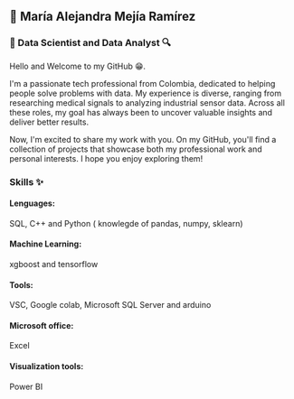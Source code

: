 ## 👩 María Alejandra Mejía Ramírez 

<h3> 🔎 Data Scientist and Data Analyst 🔍 </h3>

Hello and Welcome to my GitHub 😁.

I'm a passionate tech professional from Colombia, dedicated to helping people solve problems with data. My experience is diverse, ranging from researching medical signals to analyzing industrial sensor data. Across all these roles, my goal has always been to uncover valuable insights and deliver better results.

Now, I'm excited to share my work with you. On my GitHub, you'll find a collection of projects that showcase both my professional work and personal interests. I hope you enjoy exploring them!

<h3> Skills ✨ </h3>

<h4>Lenguages:</h4> SQL, C++ and Python ( knowlegde of pandas, numpy, sklearn) 

<h4>Machine Learning:</h4> xgboost and tensorflow

<h4>Tools:</h4> VSC, Google colab, Microsoft SQL Server and arduino

<h4>Microsoft office:</h4> Excel

<h4>Visualization tools:</h4> Power BI


<!--
**MariaMeram/MariaMeram** is a ✨ _special_ ✨ repository because its `README.md` (this file) appears on your GitHub profile.

Here are some ideas to get you started:

- 🔭 I’m currently working on ...
- 🌱 I’m currently learning ...
- 👯 I’m looking to collaborate on ...
- 🤔 I’m looking for help with ...
- 💬 Ask me about ...
- 📫 How to reach me: ...
- 😄 Pronouns: ...
- ⚡ Fun fact: ...
-->
